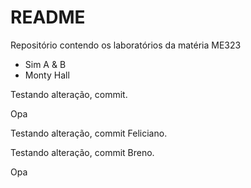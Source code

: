 # README

Repositório contendo os laboratórios da matéria ME323

- Sim A & B
- Monty Hall

Testando alteração, commit.


Opa

Testando alteração, commit Feliciano.

Testando alteração, commit Breno.

Opa


